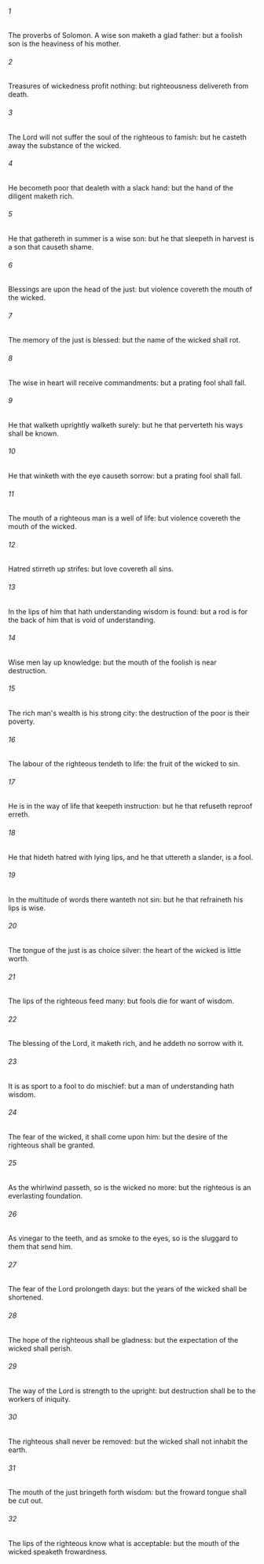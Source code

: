 ###### 1
The proverbs of Solomon. A wise son maketh a glad father: but a foolish son is the heaviness of his mother.

###### 2
Treasures of wickedness profit nothing: but righteousness delivereth from death.

###### 3
The Lord will not suffer the soul of the righteous to famish: but he casteth away the substance of the wicked.

###### 4
He becometh poor that dealeth with a slack hand: but the hand of the diligent maketh rich.

###### 5
He that gathereth in summer is a wise son: but he that sleepeth in harvest is a son that causeth shame.

###### 6
Blessings are upon the head of the just: but violence covereth the mouth of the wicked.

###### 7
The memory of the just is blessed: but the name of the wicked shall rot.

###### 8
The wise in heart will receive commandments: but a prating fool shall fall.

###### 9
He that walketh uprightly walketh surely: but he that perverteth his ways shall be known.

###### 10
He that winketh with the eye causeth sorrow: but a prating fool shall fall.

###### 11
The mouth of a righteous man is a well of life: but violence covereth the mouth of the wicked.

###### 12
Hatred stirreth up strifes: but love covereth all sins.

###### 13
In the lips of him that hath understanding wisdom is found: but a rod is for the back of him that is void of understanding.

###### 14
Wise men lay up knowledge: but the mouth of the foolish is near destruction.

###### 15
The rich man's wealth is his strong city: the destruction of the poor is their poverty.

###### 16
The labour of the righteous tendeth to life: the fruit of the wicked to sin.

###### 17
He is in the way of life that keepeth instruction: but he that refuseth reproof erreth.

###### 18
He that hideth hatred with lying lips, and he that uttereth a slander, is a fool.

###### 19
In the multitude of words there wanteth not sin: but he that refraineth his lips is wise.

###### 20
The tongue of the just is as choice silver: the heart of the wicked is little worth.

###### 21
The lips of the righteous feed many: but fools die for want of wisdom.

###### 22
The blessing of the Lord, it maketh rich, and he addeth no sorrow with it.

###### 23
It is as sport to a fool to do mischief: but a man of understanding hath wisdom.

###### 24
The fear of the wicked, it shall come upon him: but the desire of the righteous shall be granted.

###### 25
As the whirlwind passeth, so is the wicked no more: but the righteous is an everlasting foundation.

###### 26
As vinegar to the teeth, and as smoke to the eyes, so is the sluggard to them that send him.

###### 27
The fear of the Lord prolongeth days: but the years of the wicked shall be shortened.

###### 28
The hope of the righteous shall be gladness: but the expectation of the wicked shall perish.

###### 29
The way of the Lord is strength to the upright: but destruction shall be to the workers of iniquity.

###### 30
The righteous shall never be removed: but the wicked shall not inhabit the earth.

###### 31
The mouth of the just bringeth forth wisdom: but the froward tongue shall be cut out.

###### 32
The lips of the righteous know what is acceptable: but the mouth of the wicked speaketh frowardness.

